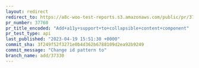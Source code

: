 ```yaml
---
layout: redirect
redirect_to: https://a8c-woo-test-reports.s3.amazonaws.com/public/pr/37760/api/index.html
pr_number: 37760
pr_title_encoded: "Add+a11y+support+to+collapsible+content+component"
pr_test_type: api
last_published: "2023-04-19 15:51:30 +0000"
commit_sha: 3f249f52f3271e0b4d362b6788109d2ea92b9249
commit_message: "Change id pattern to"
branch_name: add/37330
---
```


